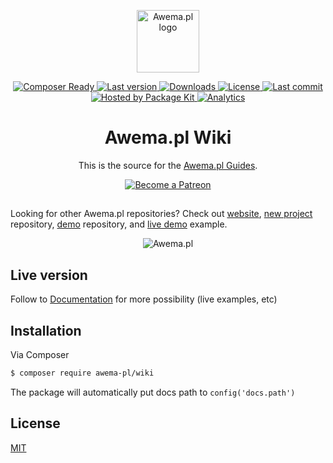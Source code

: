<p align="center">
    <a href="https://www.awema.pl/?utm_source=github&utm_medium=wiki" target="_blank" rel="noopener noreferrer">
        <img width="100" src="https://static.awema.pl/promo/Logo_sign_color.svg" alt="Awema.pl logo">
    </a>
</p>

<p align="center">
    <a href="https://www.awema.pl/?utm_source=github&amp;utm_medium=shields">
        <img src="https://www.pkgkit.com/4GBWO/awema/wiki/status.svg" alt="Composer Ready" />
    </a>
    <a href="https://www.awema.pl/?utm_source=github&amp;utm_medium=shields">
        <img src="https://www.pkgkit.com/4GBWO/awema/wiki/version.svg" alt="Last version" />
    </a> 
    <a href="https://www.awema.pl/?utm_source=github&amp;utm_medium=shields">
        <img src="https://www.pkgkit.com/4GBWO/awema/wiki/downloads.svg" alt="Downloads" />
    </a>
    <a href="https://www.awema.pl/?utm_source=github&amp;utm_medium=shields">
        <img src="https://img.shields.io/github/license/awema-pl/wiki.svg" alt="License" />
    </a>
    <a href="https://www.awema.pl/?utm_source=github&amp;utm_medium=shields">
        <img src="https://img.shields.io/github/last-commit/awema-pl/wiki.svg" alt="Last commit" />
    </a>
    <a href="https://www.pkgkit.com/?utm_source=github&amp;utm_medium=shields">
        <img src="https://www.pkgkit.com/badges/hosted.svg" alt="Hosted by Package Kit" />
    </a>
    <a href="https://github.com/awema-pl/wiki">
        <img src="https://ga-beacon.appspot.com/UA-134431636-1/awema-pl/wiki" alt="Analytics" />
    </a>
</p>

<h1 align="center">Awema.pl Wiki</h1>

<p align="center">This is the source for the <a href="https://www.awema.pl/documentation/?utm_source=github&amp;utm_medium=wiki">Awema.pl Guides</a>.</p>


<p align="center">
    <a href="https://www.patreon.com/awemadotio" target="_blank">
        <img src="https://c5.patreon.com/external/logo/become_a_patron_button.png" alt="Become a Patreon">
    </a>
</p>

## 

Looking for other Awema.pl repositories? Check out [website](https://www.awema.pl/?utm_source=github&utm_medium=wiki), [new project](https://github.com/awema-pl/awema-pl) repository, [demo](https://github.com/awema-pl/demo) repository, and [live demo](https://demo.awema.pl) example.

<p align="center">
    <img src="https://static.awema.pl/promo/illustration_1440x1030%20v2.png" alt="Awema.pl">
</p>

## Live version
Follow to [Documentation](https://www.awema.pl/documentation/?utm_source=github&utm_medium=wiki) for more possibility (live examples, etc)

## Installation

Via Composer

``` bash
$ composer require awema-pl/wiki
```
The package will automatically put docs path to `config('docs.path')`

## License

[MIT](http://opensource.org/licenses/MIT)